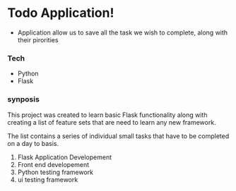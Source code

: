 # Todo Application!

  - Application allow us to save all the task we wish to complete, along with their pirorities
  
### Tech


* Python 
* Flask

### synposis

This project was created to learn basic Flask functionality along with creating a list of feature sets that are need to learn any new framework.

The list contains a series of individual small tasks that have to be completed on a day to basis.

1. Flask Application Developement
2. Front end developement 
3. Python testing framework 
4. ui testing framework



